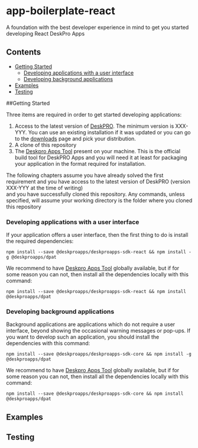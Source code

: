 # app-boilerplate-react

A foundation with the best developer experience in mind to get you started developing React DeskPro Apps

## Contents
- [Getting Started](#getting-started)
    - [Developing applications with a user interface](#developing-applications-with-a-user-interface)
    - [Developing background applications](#developing-background-applications)    
- [Examples](#examples)
- [Testing](#testing)


##Getting Started

Three items are required in order to get started developing applications:

1. Access to the latest version of [DeskPRO](https://www.deskpro.com/). The minimum version is XXX-YYY. You can use an existing installation if it was updated
or you can go to the [downloads]((https://support.deskpro.com/en/downloads)) page and pick your distribution.
2. A clone of this repository
3. The [Deskpro Apps Tool](https://github.com/deskpro/deskproapps-dpat) present on your machine. This is the official build tool for DeskPRO Apps and you will need it at least for packaging your application in the format required for installation.

The following chapters assume you have already solved the first requirement and you have access to the latest version of DeskPRO (version XXX-YYY at the time of writing)     
and you have successfully cloned this repository. Any commands, unless specified, will assume your working directory is the folder where you cloned this repository

### Developing applications with a user interface

If your application offers a user interface, then the first thing to do is install the required dependencies:

    npm install --save @deskproapps/deskproapps-sdk-react && npm install -g @deskproapps/dpat  

We recommend to have [Deskpro Apps Tool](https://github.com/deskpro/deskproapps-dpat) globally available, but if for some reason you can not, then install all the dependencies locally with this command:

    npm install --save @deskproapps/deskproapps-sdk-react && npm install @deskproapps/dpat

### Developing background applications

Background applications are applications which do not require a user interface, beyond showing the occasional warning messages or pop-ups. If you want to develop such an application, you should install the dependencies with this command:

    npm install --save @deskproapps/deskproapps-sdk-core && npm install -g @deskproapps/dpat  

We recommend to have [Deskpro Apps Tool](https://github.com/deskpro/deskproapps-dpat) globally available, but if for some reason you can not, then install all the dependencies locally with this command:

    npm install --save @deskproapps/deskproapps-sdk-core && npm install @deskproapps/dpat

## Examples

## Testing